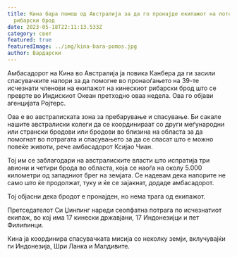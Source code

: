 ```yaml
---
title: Кина бара помош од Австралија за да го пронајде екипажот на потонатиот
  рибарски брод
date: 2023-05-18T22:11:13.533Z
category: свет
featured: true
featuredImage: ../img/kina-bara-pomos.jpg
author: Вардарски
---
```

Амбасадорот на Кина во Австралија ја повика Канбера да ги засили спасувачките напори за да помогне во пронаоѓањето на 39-те исчезнати членови на екипажот на кинескиот рибарски брод што се преврте во Индискиот Океан претходно оваа недела. Ова го објави агенцијата Ројтерс.

Ова е во австралиската зона за пребарување и спасување. Би сакале нашите австралиски колеги да се координираат со други меѓународни или странски бродови или бродови во близина на областа за да помогнат во потрагата и спасувањето за да се спасат што е можно повеќе животи, рече амбасадорот Ксијао Чиан.

Тој им се заблагодари на австралиските власти што испратија три авиони и четири брода во областа, која се наоѓа на околу 5.000 километри од западниот брег на земјата. Се надевам дека напорите не само што ќе продолжат, туку и ќе се зајакнат, додаде амбасадорот.

Тој објасни дека бродот е пронајден, но нема трага од екипажот.

Претседателот Си Џинпинг нареди сеопфатна потрага по исчезнатиот екипаж, во кој има 17 кинески државјани, 17 Индонезијци и пет Филипинци.

Кина ја координира спасувачката мисија со неколку земји, вклучувајќи ги Индонезија, Шри Ланка и Малдивите.